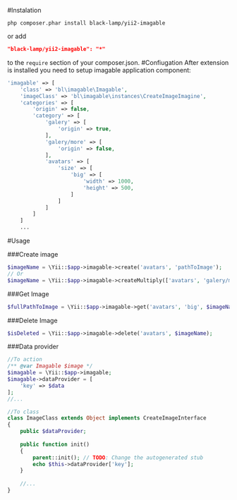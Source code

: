 #Instalation
```
php composer.phar install black-lamp/yii2-imagable
```
or add

```json
"black-lamp/yii2-imagable": "*"
```
to the `require` section of your composer.json.
#Confiugation
After extension is installed you need to setup imagable application component:
```php
'imagable' => [
    'class' => 'bl\imagable\Imagable',
    'imageClass' => 'bl\imagable\instances\CreateImageImagine',
    'categories' => [
        'origin' => false,
        'category' => [
            'galery' => [
                'origin' => true,
            ],
            'galery/more' => [
                'origin' => false,
            ],
            'avatars' => [
                'size' => [
                    'big' => [
                        'width' => 1000,
                        'height' => 500,
                    ]
                ]
            ]
        ]
    ]
    ...
```

#Usage

###Create image
```php
$imageName = \Yii::$app->imagable->create('avatars', 'pathToImage');
// Or
$imageName = \Yii::$app->imagable->createMultiply(['avatars', 'galery/more'], 'pathToImage');
```

###Get Image
```php
$fullPathToImage = \Yii::$app->imagable->get('avatars', 'big', $imageName);
```

###Delete Image
```php
$isDeleted = \Yii::$app->imagable->delete('avatars', $imageName);
```

###Data provider
```php
//To action
/** @var Imagable $image */
$imagable = \Yii::$app->imagable;
$imagable->dataProvider = [
    'key' => $data
];
//...

//To class
class ImageClass extends Object implements CreateImageInterface
{
    public $dataProvider;
    
    public function init()
    {
        parent::init(); // TODO: Change the autogenerated stub
        echo $this->dataProvider['key'];
    }
    
    //...
}
```
